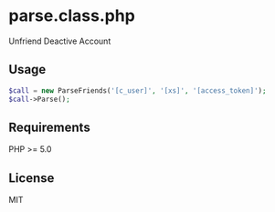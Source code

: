 # parse.class.php
Unfriend Deactive Account

## Usage
```php
$call = new ParseFriends('[c_user]', '[xs]', '[access_token]');
$call->Parse();
```

## Requirements
PHP >= 5.0

## License
MIT
